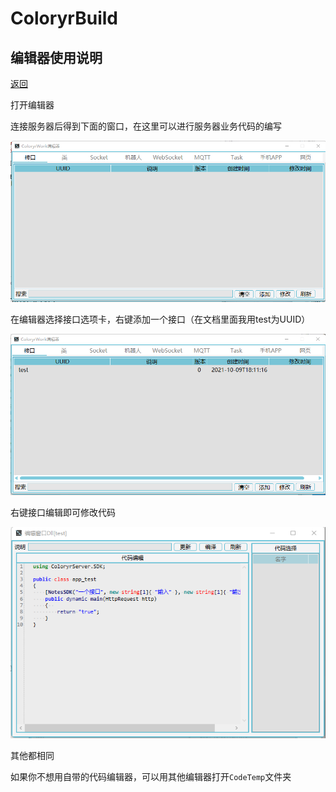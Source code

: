 # ColoryrBuild

## 编辑器使用说明
[返回](../README.md)

打开编辑器

连接服务器后得到下面的窗口，在这里可以进行服务器业务代码的编写

![图片](pic_code/builder.png)

在编辑器选择接口选项卡，右键添加一个接口（在文档里面我用test为UUID）

![图片](pic_code/builder1.png)

右键接口编辑即可修改代码

![图片](pic_code/builder2.png)

其他都相同

如果你不想用自带的代码编辑器，可以用其他编辑器打开`CodeTemp`文件夹